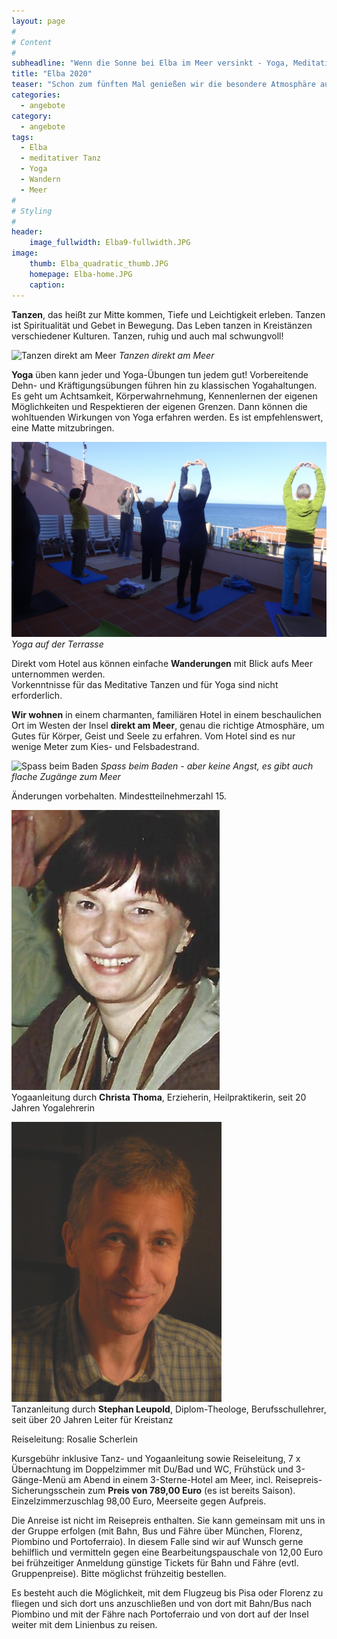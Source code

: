 ```yaml
---
layout: page
#
# Content
#
subheadline: "Wenn die Sonne bei Elba im Meer versinkt - Yoga, Meditatives Tanzen, Wandern und Meer auf der Insel Elba vom 30. Mai bis 6. Juni 2020"
title: "Elba 2020"
teaser: "Schon zum fünften Mal genießen wir die besondere Atmosphäre auf der vom Klima verwöhnten Mittelmeerinsel. Wir wohnen in einem charmanten, familiären Hotel in einem beschaulichen Ort im Westen der Insel direkt am Meer."
categories:
  - angebote
category:
  - angebote
tags:
  - Elba
  - meditativer Tanz
  - Yoga
  - Wandern
  - Meer
#
# Styling
#
header:
    image_fullwidth: Elba9-fullwidth.JPG
image:
    thumb: Elba_quadratic_thumb.JPG
    homepage: Elba-home.JPG
    caption:
---
```

**Tanzen**, das heißt zur Mitte kommen, Tiefe und Leichtigkeit erleben. Tanzen ist Spiritualität und Gebet in Bewegung. Das Leben tanzen in Kreistänzen verschiedener Kulturen. Tanzen, ruhig und auch mal schwungvoll!

![Tanzen direkt am Meer](/images/Elba4_schmal.JPG)
*Tanzen direkt am Meer*

**Yoga** üben kann jeder und Yoga-Übungen tun jedem gut! Vorbereitende Dehn- und Kräftigungsübungen führen hin zu klassischen Yogahaltungen. Es geht um Achtsamkeit, Körperwahrnehmung, Kennenlernen der eigenen Möglichkeiten und Respektieren der eigenen Grenzen. Dann können die wohltuenden Wirkungen von Yoga erfahren werden. Es ist empfehlenswert, eine Matte mitzubringen.

![Yoga auf der Terrasse](/images/scherleinelba16_schmal.JPG)
*Yoga auf der Terrasse*

Direkt vom Hotel aus können einfache **Wanderungen** mit Blick aufs Meer unternommen werden.  
Vorkenntnisse für das Meditative Tanzen und für Yoga sind nicht erforderlich.

**Wir wohnen** in einem charmanten, familiären Hotel in einem beschaulichen Ort im Westen der Insel **direkt am Meer**, genau die richtige Atmosphäre, um Gutes für Körper, Geist und Seele zu erfahren. Vom Hotel sind es nur wenige Meter zum Kies- und Felsbadestrand.

![Spass beim Baden](/images/Elba3_schmal.JPG)
*Spass beim Baden - aber keine Angst, es gibt auch flache Zugänge zum Meer*

Änderungen vorbehalten. Mindestteilnehmerzahl 15.

![Christa Thoma](/images/christa_thoma.jpg)  
Yogaanleitung durch **Christa Thoma**, Erzieherin, Heilpraktikerin, seit 20 Jahren Yogalehrerin

![Stephan Leupold](/images/Stephan.jpg)  
Tanzanleitung durch **Stephan Leupold**, Diplom-Theologe, Berufsschullehrer, seit über 20 Jahren Leiter für Kreistanz

Reiseleitung: Rosalie Scherlein

Kursgebühr inklusive Tanz- und Yogaanleitung sowie Reiseleitung, 7 x Übernachtung im Doppelzimmer mit Du/Bad und WC, Frühstück und 3-Gänge-Menü am Abend in einem 3-Sterne-Hotel am Meer, incl. Reisepreis-Sicherungsschein zum **Preis von 789,00 Euro** (es ist bereits Saison). Einzelzimmerzuschlag 98,00 Euro, Meerseite gegen Aufpreis.

Die Anreise ist nicht im Reisepreis enthalten. Sie kann gemeinsam mit uns in der Gruppe erfolgen (mit Bahn, Bus und Fähre über München, Florenz, Piombino und Portoferraio). In diesem Falle sind wir auf Wunsch gerne behilflich und vermitteln gegen eine Bearbeitungspauschale von 12,00 Euro bei frühzeitiger Anmeldung günstige Tickets für Bahn und Fähre (evtl. Gruppenpreise). Bitte möglichst frühzeitig bestellen.

Es besteht auch die Möglichkeit, mit dem Flugzeug bis Pisa oder Florenz zu fliegen und sich dort uns anzuschließen und von dort mit Bahn/Bus nach Piombino und mit der Fähre nach Portoferraio und von dort auf der Insel weiter mit dem Linienbus zu reisen.
